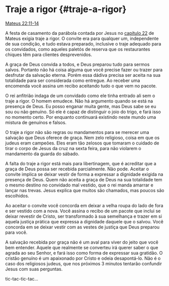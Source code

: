 # Traje a rigor {#traje-a-rigor}

[Mateus 22:11-14](http://bibliaonline.com.br/acf/mt/22/11-14)

A festa de casamento da parábola contada por Jesus no [capítulo 22](http://bibliaonline.com.br/acf/mt/22) de Mateus exigia traje a rigor. O convite era para qualquer um, independente de sua condição, e tudo estava preparado, inclusive o traje adequado para os convidados, como aqueles paletós de reserva que os restaurantes chiques têm para clientes desprevenidos.

A graça de Deus convida a todos, e Deus preparou tudo para sermos salvos. Portanto não há coisa alguma que você precise fazer ou trazer para desfrutar da salvação eterna. Porém essa dádiva precisa ser aceita na sua totalidade para ser considerada como entregue. Ao receber uma encomenda você assina um recibo aceitando tudo o que vem no pacote.

O rei anfitrião indaga de um convidado como ele tinha entrado ali sem o traje a rigor. O homem emudece. Não há argumento quando se está na presença de Deus. Eu posso enganar muita gente, mas Deus sabe se eu sou ou não genuíno. Só ele é capaz de distinguir o joio do trigo, e fará isso no momento certo. Por enquanto continuará existindo neste mundo uma mistura de genuínos e falsos.

O traje a rigor não são regras ou mandamentos para se merecer uma salvação que Deus oferece de graça. Nem zelo religioso, coisa em que os judeus eram campeões. Eles eram tão zelosos que tomaram o cuidado de tirar o corpo de Jesus da cruz na sexta feira, para não violarem o mandamento da guarda do sábado.

A falta do traje a rigor está mais para libertinagem, que é acreditar que a graça de Deus possa ser recebida parcialmente. Não pode. Aceitar o convite implica se deixar vestir de forma a expressar a dignidade exigida na presença de Deus. Quem não aceita a graça de Deus na sua totalidade tem o mesmo destino no convidado mal vestido, que o rei manda amarrar e lançar nas trevas. Jesus explica que muitos são chamados, mas poucos são escolhidos.

Ao aceitar o convite você concorda em deixar a velha roupa do lado de fora e ser vestido com a nova. Você assina o recibo de um pacote que inclui se deixar revestir de Cristo, ser transformado à sua semelhança e trazer em si aquela justiça prática que expressa a dignidade daquele que o salvou. Você concorda em se deixar vestir com as vestes de justiça que Deus preparou para você.

A salvação recebida por graça não é um aval para viver do jeito que você bem entender. Aquele que realmente se converteu irá querer saber o que agrada ao seu Senhor, e fará isso como forma de expressar sua gratidão. O cristão genuíno é um apaixonado por Cristo e odeia desapontá-lo. Não é o caso dos religiosos judeus, que nos próximos 3 minutos tentarão confundir Jesus com suas perguntas.

tic-tac-tic-tac...